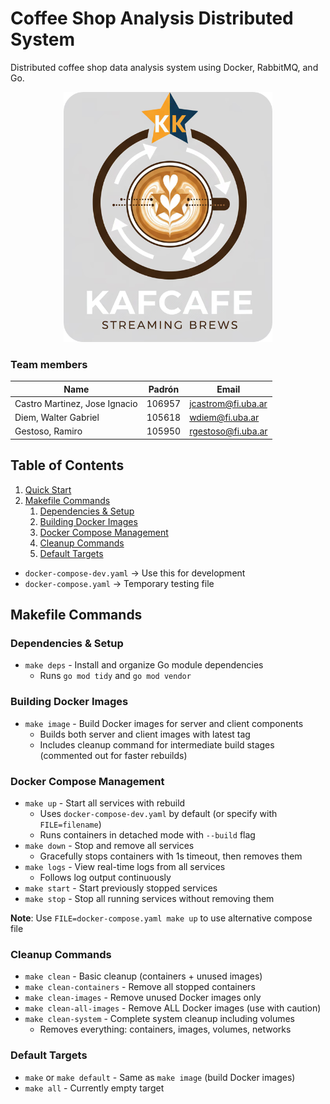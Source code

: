 # Coffee Shop Analysis Distributed System

Distributed coffee shop data analysis system using Docker, RabbitMQ, and Go.

<p align="center">
    <img src="./docs/logo.png" alt="Kafcafe logo" height="400px">
</p>

### Team members

| Name                          | Padrón | Email              |
| ----------------------------- | ------ | ------------------ |
| Castro Martinez, Jose Ignacio | 106957 | jcastrom@fi.uba.ar |
| Diem, Walter Gabriel          | 105618 | wdiem@fi.uba.ar    |
| Gestoso, Ramiro               | 105950 | rgestoso@fi.uba.ar |

## Table of Contents

1. [Quick Start](#quick-start)
1. [Makefile Commands](#makefile-commands)
   1. [Dependencies & Setup](#dependencies--setup)
   1. [Building Docker Images](#building-docker-images)
   1. [Docker Compose Management](#docker-compose-management)
   1. [Cleanup Commands](#cleanup-commands)
   1. [Default Targets](#default-targets)

- `docker-compose-dev.yaml` -> Use this for development
- `docker-compose.yaml` -> Temporary testing file

## Makefile Commands

### Dependencies & Setup

- `make deps` - Install and organize Go module dependencies
  - Runs `go mod tidy` and `go mod vendor`

### Building Docker Images

- `make image` - Build Docker images for server and client components
  - Builds both server and client images with latest tag
  - Includes cleanup command for intermediate build stages (commented out for faster rebuilds)

### Docker Compose Management

- `make up` - Start all services with rebuild
  - Uses `docker-compose-dev.yaml` by default (or specify with `FILE=filename`)
  - Runs containers in detached mode with `--build` flag
- `make down` - Stop and remove all services
  - Gracefully stops containers with 1s timeout, then removes them
- `make logs` - View real-time logs from all services
  - Follows log output continuously
- `make start` - Start previously stopped services
- `make stop` - Stop all running services without removing them

**Note**: Use `FILE=docker-compose.yaml make up` to use alternative compose file

### Cleanup Commands

- `make clean` - Basic cleanup (containers + unused images)
- `make clean-containers` - Remove all stopped containers
- `make clean-images` - Remove unused Docker images only
- `make clean-all-images` - Remove ALL Docker images (use with caution)
- `make clean-system` - Complete system cleanup including volumes
  - Removes everything: containers, images, volumes, networks

### Default Targets

- `make` or `make default` - Same as `make image` (build Docker images)
- `make all` - Currently empty target
